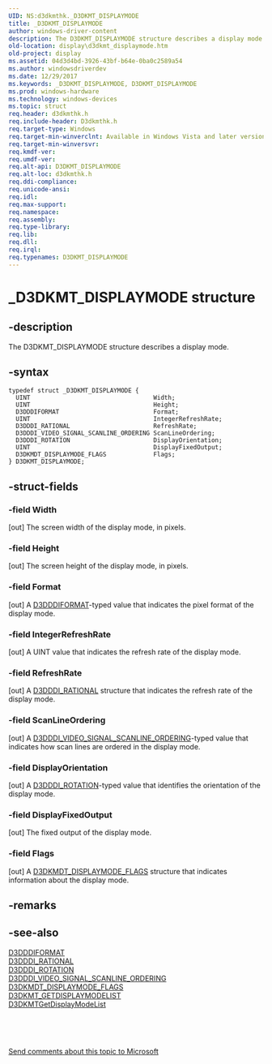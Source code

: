 ```yaml
---
UID: NS:d3dkmthk._D3DKMT_DISPLAYMODE
title: _D3DKMT_DISPLAYMODE
author: windows-driver-content
description: The D3DKMT_DISPLAYMODE structure describes a display mode.
old-location: display\d3dkmt_displaymode.htm
old-project: display
ms.assetid: 04d3d4bd-3926-43bf-b64e-0ba0c2589a54
ms.author: windowsdriverdev
ms.date: 12/29/2017
ms.keywords: _D3DKMT_DISPLAYMODE, D3DKMT_DISPLAYMODE
ms.prod: windows-hardware
ms.technology: windows-devices
ms.topic: struct
req.header: d3dkmthk.h
req.include-header: D3dkmthk.h
req.target-type: Windows
req.target-min-winverclnt: Available in Windows Vista and later versions of the Windows operating systems.
req.target-min-winversvr: 
req.kmdf-ver: 
req.umdf-ver: 
req.alt-api: D3DKMT_DISPLAYMODE
req.alt-loc: d3dkmthk.h
req.ddi-compliance: 
req.unicode-ansi: 
req.idl: 
req.max-support: 
req.namespace: 
req.assembly: 
req.type-library: 
req.lib: 
req.dll: 
req.irql: 
req.typenames: D3DKMT_DISPLAYMODE
---
```


# _D3DKMT_DISPLAYMODE structure



## -description
The D3DKMT_DISPLAYMODE structure describes a display mode.



## -syntax

````
typedef struct _D3DKMT_DISPLAYMODE {
  UINT                                  Width;
  UINT                                  Height;
  D3DDDIFORMAT                          Format;
  UINT                                  IntegerRefreshRate;
  D3DDDI_RATIONAL                       RefreshRate;
  D3DDDI_VIDEO_SIGNAL_SCANLINE_ORDERING ScanLineOrdering;
  D3DDDI_ROTATION                       DisplayOrientation;
  UINT                                  DisplayFixedOutput;
  D3DKMDT_DISPLAYMODE_FLAGS             Flags;
} D3DKMT_DISPLAYMODE;
````


## -struct-fields

### -field Width

[out] The screen width of the display mode, in pixels.


### -field Height

[out] The screen height of the display mode, in pixels.


### -field Format

[out] A <a href="..\d3dukmdt\ne-d3dukmdt-_d3dddiformat.md">D3DDDIFORMAT</a>-typed value that indicates the pixel format of the display mode.


### -field IntegerRefreshRate

[out] A UINT value that indicates the refresh rate of the display mode. 


### -field RefreshRate

[out] A <a href="..\d3dukmdt\ns-d3dukmdt-_d3dddi_rational.md">D3DDDI_RATIONAL</a> structure that indicates the refresh rate of the display mode. 


### -field ScanLineOrdering

[out] A <a href="..\d3dukmdt\ne-d3dukmdt-_d3dddi_video_signal_scanline_ordering.md">D3DDDI_VIDEO_SIGNAL_SCANLINE_ORDERING</a>-typed value that indicates how scan lines are ordered in the display mode.


### -field DisplayOrientation

[out] A <a href="..\d3dukmdt\ne-d3dukmdt-_d3dddi_rotation.md">D3DDDI_ROTATION</a>-typed value that identifies the orientation of the display mode.


### -field DisplayFixedOutput

[out] The fixed output of the display mode.


### -field Flags

[out] A <a href="..\d3dkmthk\ns-d3dkmthk-_d3dkmdt_displaymode_flags.md">D3DKMDT_DISPLAYMODE_FLAGS</a> structure that indicates information about the display mode.


## -remarks


## -see-also
<dl>
<dt>
<a href="..\d3dukmdt\ne-d3dukmdt-_d3dddiformat.md">D3DDDIFORMAT</a>
</dt>
<dt>
<a href="..\d3dukmdt\ns-d3dukmdt-_d3dddi_rational.md">D3DDDI_RATIONAL</a>
</dt>
<dt>
<a href="..\d3dukmdt\ne-d3dukmdt-_d3dddi_rotation.md">D3DDDI_ROTATION</a>
</dt>
<dt>
<a href="..\d3dukmdt\ne-d3dukmdt-_d3dddi_video_signal_scanline_ordering.md">D3DDDI_VIDEO_SIGNAL_SCANLINE_ORDERING</a>
</dt>
<dt>
<a href="..\d3dkmthk\ns-d3dkmthk-_d3dkmdt_displaymode_flags.md">D3DKMDT_DISPLAYMODE_FLAGS</a>
</dt>
<dt>
<a href="..\d3dkmthk\ns-d3dkmthk-_d3dkmt_getdisplaymodelist.md">D3DKMT_GETDISPLAYMODELIST</a>
</dt>
<dt>
<a href="..\d3dkmthk\nf-d3dkmthk-d3dkmtgetdisplaymodelist.md">D3DKMTGetDisplayModeList</a>
</dt>
</dl>
 

 

<a href="mailto:wsddocfb@microsoft.com?subject=Documentation%20feedback [display\display]:%20D3DKMT_DISPLAYMODE structure%20 RELEASE:%20(12/29/2017)&amp;body=%0A%0APRIVACY STATEMENT%0A%0AWe use your feedback to improve the documentation. We don't use your email address for any other purpose, and we'll remove your email address from our system after the issue that you're reporting is fixed. While we're working to fix this issue, we might send you an email message to ask for more info. Later, we might also send you an email message to let you know that we've addressed your feedback.%0A%0AFor more info about Microsoft's privacy policy, see http://privacy.microsoft.com/en-us/default.aspx." title="Send comments about this topic to Microsoft">Send comments about this topic to Microsoft</a>

